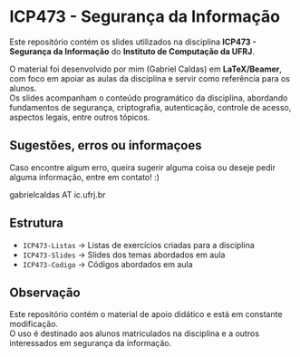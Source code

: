 # ICP473 - Segurança da Informação

Este repositório contém os slides utilizados na disciplina **ICP473 - Segurança da Informação** do **Instituto de Computação da UFRJ**.

O material foi desenvolvido por mim (Gabriel Caldas) em **LaTeX/Beamer**, com foco em apoiar as aulas da disciplina e servir como referência para os alunos.  
Os slides acompanham o conteúdo programático da disciplina, abordando fundamentos de segurança, criptografia, autenticação, controle de acesso, aspectos legais, entre outros tópicos.

## Sugestões, erros ou informaçoes
Caso encontre algum erro, queira sugerir alguma coisa ou deseje pedir alguma informação, entre em contato! :)

gabrielcaldas AT ic.ufrj.br

## Estrutura

- `ICP473-Listas` → Listas de exercícios criadas para a disciplina
- `ICP473-Slides` → Slides dos temas abordados em aula 
- `ICP473-Codigo` → Códigos abordados em aula 


## Observação

Este repositório contém o material de apoio didático e está em constante modificação.  
O uso é destinado aos alunos matriculados na disciplina e a outros interessados em segurança da informação.

